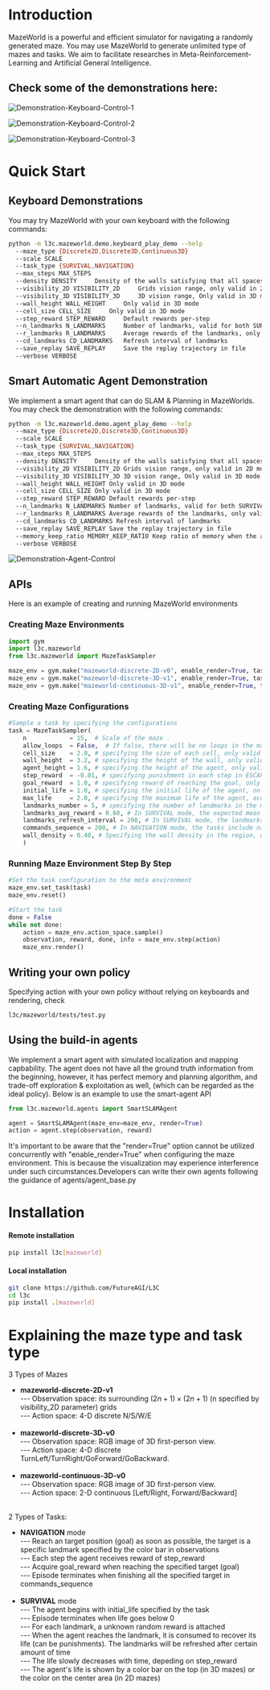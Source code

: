 # Introduction

MazeWorld is a powerful and efficient simulator for navigating a randomly generated maze. You may use MazeWorld to generate unlimited type of mazes and tasks. We aim to facilitate researches in Meta-Reinforcement-Learning and Artificial General Intelligence.

## Check some of the demonstrations here:

![Demonstration-Keyboard-Control-1](https://github.com/FutureAGI/DataPack/blob/main/demo/mazeworld/NAVIGATION-1-demo.gif)

![Demonstration-Keyboard-Control-2](https://github.com/FutureAGI/DataPack/blob/main/demo/mazeworld/NAVIGATION-2-demo.gif)

![Demonstration-Keyboard-Control-3](https://github.com/FutureAGI/DataPack/blob/main/demo/mazeworld/SURVIVAL-1-demo.gif)

# Quick Start

## Keyboard Demonstrations

You may try MazeWorld with your own keyboard with the following commands:
```bash
python -m l3c.mazeworld.demo.keyboard_play_demo --help
  --maze_type {Discrete2D,Discrete3D,Continuous3D}
  --scale SCALE
  --task_type {SURVIVAL,NAVIGATION}
  --max_steps MAX_STEPS
  --density DENSITY     Density of the walls satisfying that all spaces are connected
  --visibility_2D VISIBILITY_2D     Grids vision range, only valid in 2D mode
  --visibility_3D VISIBILITY_3D     3D vision range, Only valid in 3D mode
  --wall_height WALL_HEIGHT     Only valid in 3D mode
  --cell_size CELL_SIZE     Only valid in 3D mode
  --step_reward STEP_REWARD     Default rewards per-step
  --n_landmarks N_LANDMARKS     Number of landmarks, valid for both SURVIVAL and NAVIGATION task
  --r_landmarks R_LANDMARKS     Average rewards of the landmarks, only valid in SURVIVAL task
  --cd_landmarks CD_LANDMARKS   Refresh interval of landmarks
  --save_replay SAVE_REPLAY     Save the replay trajectory in file
  --verbose VERBOSE
```

## Smart Automatic Agent Demonstration

We implement a smart agent that can do SLAM & Planning in MazeWorlds. You may check the demonstration with the following commands:
```bash
python -m l3c.mazeworld.demo.agent_play_demo --help
  --maze_type {Discrete2D,Discrete3D,Continuous3D}
  --scale SCALE
  --task_type {SURVIVAL,NAVIGATION}
  --max_steps MAX_STEPS
  --density DENSITY     Density of the walls satisfying that all spaces are connected
  --visibility_2D VISIBILITY_2D Grids vision range, only valid in 2D mode
  --visibility_3D VISIBILITY_3D 3D vision range, Only valid in 3D mode
  --wall_height WALL_HEIGHT Only valid in 3D mode
  --cell_size CELL_SIZE Only valid in 3D mode
  --step_reward STEP_REWARD Default rewards per-step
  --n_landmarks N_LANDMARKS Number of landmarks, valid for both SURVIVAL and NAVIGATION task
  --r_landmarks R_LANDMARKS Average rewards of the landmarks, only valid in SURVIVAL task
  --cd_landmarks CD_LANDMARKS Refresh interval of landmarks
  --save_replay SAVE_REPLAY Save the replay trajectory in file
  --memory_keep_ratio MEMORY_KEEP_RATIO Keep ratio of memory when the agent switch from short to long term memory. 1.0 means perfect memory, 0.0 means no memory
  --verbose VERBOSE
```
![Demonstration-Agent-Control](https://github.com/FutureAGI/DataPack/blob/main/demo/mazeworld/AGENT-1-demo.gif) 

## APIs

Here is an example of creating and running MazeWorld environments

### Creating Maze Environments
```python
import gym
import l3c.mazeworld
from l3c.mazeworld import MazeTaskSampler

maze_env = gym.make("mazeworld-discrete-2D-v0", enable_render=True, task_type="NAVIGATION") # Creating discrete 2D Maze environments with NAVIGATION task
maze_env = gym.make("mazeworld-discrete-3D-v1", enable_render=True, task_type="NAVIGATION") # Creating discrete 3D Maze environments with NAVIGATION task
maze_env = gym.make("mazeworld-continuous-3D-v1", enable_render=True, task_type="SURVIVAL") # Creating continuous 3D Maze environments with SURVIVAL task
```

### Creating Maze Configurations
```python
#Sample a task by specifying the configurations
task = MazeTaskSampler(
    n            = 15,  # Scale of the maze .
    allow_loops  = False,  # If false, there will be no loops in the maze.
    cell_size    = 2.0, # specifying the size of each cell, only valid for 3D mazes
    wall_height  = 3.2, # specifying the height of the wall, only valid for 3D mazes
    agent_height = 1.6, # specifying the height of the agent, only valid for 3D mazes
    step_reward  = -0.01, # specifying punishment in each step in ESCAPE mode, also the reduction of life in each step in SURVIVAL mode
    goal_reward  = 1.0, # specifying reward of reaching the goal, only valid in ESCAPE mode
    initial_life = 1.0, # specifying the initial life of the agent, only valid in SURVIVAL mode
    max_life     = 2.0, # specifying the maximum life of the agent, acquiring food beyond max_life will not lead to growth in life. Only valid in SURVIVAL mode
    landmarks_number = 5, # specifying the number of landmarks in the maze
    landmarks_avg_reward = 0.60, # In SURVIVAL mode, the expected mean reward of each landmarks
    landmarks_refresh_interval = 200, # In SURVIVAL mode, the landmarks refresh in that much steps
    commands_sequence = 200, # In NAVIGATION mode, the tasks include navigating to that much targets
    wall_density = 0.40, # Specifying the wall density in the region, only valid when loops are allowed. E.g. crowd_ratio=0 means no obstacles (except the boundary)
    )
```

### Running Maze Environment Step By Step
```python
#Set the task configuration to the meta environment
maze_env.set_task(task)
maze_env.reset()

#Start the task
done = False
while not done:
    action = maze_env.action_space.sample() 
    observation, reward, done, info = maze_env.step(action)
    maze_env.render()
```


## Writing your own policy

Specifying action with your own policy without relying on keyboards and rendering, check
```bash
l3c/mazeworld/tests/test.py
```

## Using the build-in agents

We implement a smart agent with simulated localization and mapping capbability. The agent does not have all the ground truth information from the beginning, however, it has perfect memory and planning algorithm, and trade-off exploration & exploitation as well, (which can be regarded as the ideal policy). Below is an example to use the smart-agent API
```python
from l3c.mazeworld.agents import SmartSLAMAgent

agent = SmartSLAMAgent(maze_env=maze_env, render=True)
action = agent.step(observation, reward)
```
It's important to be aware that the "render=True" option cannot be utilized concurrently with "enable_render=True" when configuring the maze environment. This is because the visualization may experience interference under such circumstances.Developers can write their own agents following the guidance of agents/agent_base.py

# Installation

#### Remote installation

```bash
pip install l3c[mazeworld]
```

#### Local installation

```bash
git clone https://github.com/FutureAGI/L3C
cd l3c
pip install .[mazeworld]
```

# Explaining the maze type and task type

3 Types of Mazes

- **mazeworld-discrete-2D-v1** <br>
--- Observation space: its surrounding $(2n+1)\times(2n+1)$ (n specified by visibility_2D parameter) grids<br>
--- Action space: 4-D discrete N/S/W/E <br><br>
- **mazeworld-discrete-3D-v0** <br>
--- Observation space: RGB image of 3D first-person view. <br>
--- Action space: 4-D discrete TurnLeft/TurnRight/GoForward/GoBackward. <br><br>
- **mazeworld-continuous-3D-v0** <br>
--- Observation space: RGB image of 3D first-person view.<br>
--- Action space: 2-D continuous [Left/Right, Forward/Backward]<br><br>

2 Types of Tasks:

- **NAVIGATION** mode <br>
--- Reach an target position (goal) as soon as possible, the target is a specific landmark specified by the color bar in observations <br>
--- Each step the agent receives reward of step_reward <br>
--- Acquire goal_reward when reaching the specified target (goal) <br>
--- Episode terminates when finishing all the specified target in commands_sequence <br><br>
- **SURVIVAL** mode <br>
--- The agent begins with initial_life specified by the task <br>
--- Episode terminates when life goes below 0 <br>
--- For each landmark, a unknown random reward is attached <br>
--- When the agent reaches the landmark, it is consumed to recover its life (can be punishments). The landmarks will be refreshed after certain amount of time <br>
--- The life slowly decreases with time, depeding on step_reward <br>
--- The agent's life is shown by a color bar on the top (in 3D mazes) or the color on the center area (in 2D mazes) <br>
